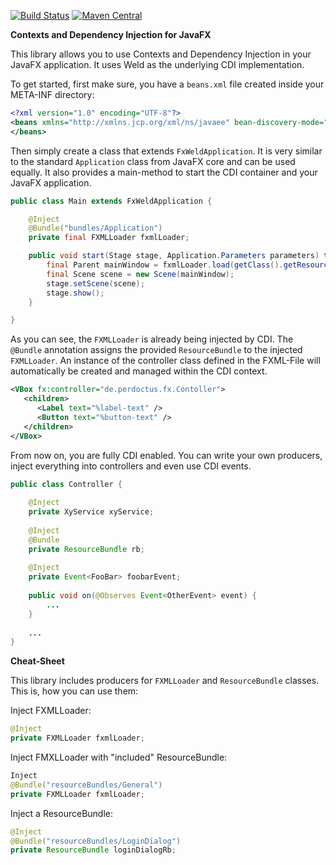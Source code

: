 [![Build Status](https://travis-ci.org/cgiesche/javafx-cdi-bootstrap.svg?branch=master)](https://travis-ci.org/cgiesche/javafx-cdi-bootstrap) [![Maven Central](https://maven-badges.herokuapp.com/maven-central/de.perdoctus.fx/javafx-cdi-bootstrap/badge.svg)](http://search.maven.org/#search%7Cga%7C1%7Cg%3A%22de.perdoctus.fx%22%20AND%20a%3A%22javafx-cdi-bootstrap%22)


**Contexts and Dependency Injection for JavaFX**

This library allows you to use Contexts and Dependency Injection in your JavaFX application. It uses Weld as the underlying CDI implementation.

To get started, first make sure, you have a `beans.xml` file created inside your META-INF directory:
```xml
<?xml version="1.0" encoding="UTF-8"?>
<beans xmlns="http://xmlns.jcp.org/xml/ns/javaee" bean-discovery-mode="all">
</beans>
```

Then simply create a class that extends `FxWeldApplication`. It is very similar to the standard `Application` class from JavaFX core and can be used equally. It also provides a main-method to start the CDI container and your JavaFX application.

```java
public class Main extends FxWeldApplication {

    @Inject
    @Bundle("bundles/Application")
    private final FXMLLoader fxmlLoader;

    public void start(Stage stage, Application.Parameters parameters) throws Exception {
        final Parent mainWindow = fxmlLoader.load(getClass().getResourceAsStream("application.fxml"));
        final Scene scene = new Scene(mainWindow);
        stage.setScene(scene);
        stage.show();
    }

}
```

As you can see, the `FXMLLoader` is already being injected by CDI. The `@Bundle` annotation assigns the provided `ResourceBundle` to the injected `FXMLLoader`. An instance of the controller class defined in the FXML-File will automatically be created and managed within the CDI context. 

```xml
<VBox fx:controller="de.perdoctus.fx.Contoller">
   <children>
      <Label text="%label-text" />
      <Button text="%button-text" />
   </children>
</VBox>

```

From now on, you are fully CDI enabled. You can write your own producers, inject everything into controllers and even use CDI events.

```java
public class Controller {
    
    @Inject
    private XyService xyService;
    
    @Inject
    @Bundle
    private ResourceBundle rb;
    
    @Inject
    private Event<FooBar> foobarEvent;
    
    public void on(@Observes Event<OtherEvent> event) {
        ...
    }
    
    ...
}
```
 
**Cheat-Sheet**

This library includes producers for `FXMLLoader` and `ResourceBundle` classes. This is, how you can use them: 

Inject FXMLLoader:
```java
@Inject
private FXMLLoader fxmlLoader;
```

Inject FMXLLoader with "included" ResourceBundle:
```java
Inject
@Bundle("resourceBundles/General")
private FXMLLoader fxmlLoader;
```

Inject a ResourceBundle:
```java
@Inject
@Bundle("resourceBundles/LoginDialog")
private ResourceBundle loginDialogRb;
```


